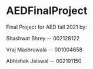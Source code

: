 # AEDFinalProject
Final Project for AED fall 2021
by: 

Shashwat Shrey -- 002128122

Vraj Mashruwala -- 001004658

Abhishek Jaiswal -- 002191150
